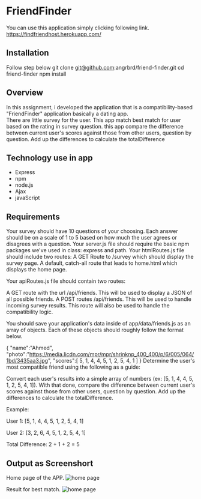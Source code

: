 # FriendFinder
You can use this application simply clicking following link.
<https://findfriendhost.herokuapp.com/>

## Installation
Follow step below 
git clone git@github.com:angrbrd/friend-finder.git
cd friend-finder
npm install

## Overview
In this assignment, i developed the application that is a compatibility-based "FriendFinder" application basically a dating app.<br/>
There are little survey for the user. This app match best match for user based on the rating in survey question. this app compare the difference between current user's scores against those from other users, question by question. Add up the differences to calculate the totalDifference

## Technology use in app
* Express 
* npm 
* node.js
* Ajax 
* javaScript

## Requirements

Your survey should have 10 questions of your choosing. Each answer should be on a scale of 1 to 5 based on how much the user agrees or disagrees with a question.
Your server.js file should require the basic npm packages we've used in class: express and path.
Your htmlRoutes.js file should include two routes:
A GET Route to /survey which should display the survey page.
A default, catch-all route that leads to home.html which displays the home page.



Your apiRoutes.js file should contain two routes:

A GET route with the url /api/friends. This will be used to display a JSON of all possible friends.
A POST routes /api/friends. This will be used to handle incoming survey results. This route will also be used to handle the compatibility logic.

You should save your application's data inside of app/data/friends.js as an array of objects. Each of these objects should roughly follow the format below.

{
"name":"Ahmed",
"photo":"https://media.licdn.com/mpr/mpr/shrinknp_400_400/p/6/005/064/1bd/3435aa3.jpg",
"scores":[
5,
1,
4,
4,
5,
1,
2,
5,
4,
1
]
}
Determine the user's most compatible friend using the following as a guide:

Convert each user's results into a simple array of numbers (ex: [5, 1, 4, 4, 5, 1, 2, 5, 4, 1]).
With that done, compare the difference between current user's scores against those from other users, question by question. Add up the differences to calculate the totalDifference.

Example:

User 1: [5, 1, 4, 4, 5, 1, 2, 5, 4, 1]

User 2: [3, 2, 6, 4, 5, 1, 2, 5, 4, 1]

Total Difference: 2 + 1 + 2 = 5

 ## Output as Screenshort
Home page of the APP.
<img src="../../images/Image 12-2-19 at 5.01 PM.jpg"
alt=" home page  "/>

Result for best match.
<img src="../../images/Image 12-2-19 at 5.01 PM.jpg"
alt=" home page  "/>

